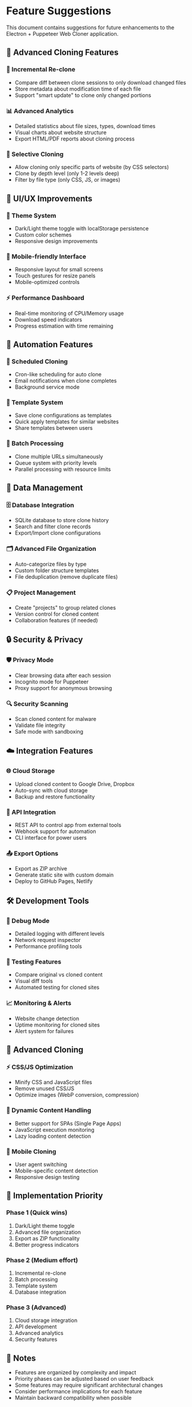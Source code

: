 # Feature Suggestions

This document contains suggestions for future enhancements to the Electron + Puppeteer Web Cloner application.

## 🚀 Advanced Cloning Features

### 🔄 Incremental Re-clone
- Compare diff between clone sessions to only download changed files
- Store metadata about modification time of each file
- Support "smart update" to clone only changed portions

### 📊 Advanced Analytics
- Detailed statistics about file sizes, types, download times
- Visual charts about website structure
- Export HTML/PDF reports about cloning process

### 🎯 Selective Cloning
- Allow cloning only specific parts of website (by CSS selectors)
- Clone by depth level (only 1-2 levels deep)
- Filter by file type (only CSS, JS, or images)

## 🎨 UI/UX Improvements

### 🌙 Theme System
- Dark/Light theme toggle with localStorage persistence
- Custom color schemes
- Responsive design improvements

### 📱 Mobile-friendly Interface
- Responsive layout for small screens
- Touch gestures for resize panels
- Mobile-optimized controls

### ⚡ Performance Dashboard
- Real-time monitoring of CPU/Memory usage
- Download speed indicators
- Progress estimation with time remaining

## 🤖 Automation Features

### 📅 Scheduled Cloning
- Cron-like scheduling for auto clone
- Email notifications when clone completes
- Background service mode

### 📝 Template System
- Save clone configurations as templates
- Quick apply templates for similar websites
- Share templates between users

### 🔗 Batch Processing
- Clone multiple URLs simultaneously
- Queue system with priority levels
- Parallel processing with resource limits

## 💾 Data Management

### 🗄️ Database Integration
- SQLite database to store clone history
- Search and filter clone records
- Export/Import clone configurations

### 🗂️ Advanced File Organization
- Auto-categorize files by type
- Custom folder structure templates
- File deduplication (remove duplicate files)

### 📋 Project Management
- Create "projects" to group related clones
- Version control for cloned content
- Collaboration features (if needed)

## 🔒 Security & Privacy

### 🛡️ Privacy Mode
- Clear browsing data after each session
- Incognito mode for Puppeteer
- Proxy support for anonymous browsing

### 🔍 Security Scanning
- Scan cloned content for malware
- Validate file integrity
- Safe mode with sandboxing

## ☁️ Integration Features

### 🌐 Cloud Storage
- Upload cloned content to Google Drive, Dropbox
- Auto-sync with cloud storage
- Backup and restore functionality

### 🔌 API Integration
- REST API to control app from external tools
- Webhook support for automation
- CLI interface for power users

### 📤 Export Options
- Export as ZIP archive
- Generate static site with custom domain
- Deploy to GitHub Pages, Netlify

## 🛠️ Development Tools

### 🐛 Debug Mode
- Detailed logging with different levels
- Network request inspector
- Performance profiling tools

### 🧪 Testing Features
- Compare original vs cloned content
- Visual diff tools
- Automated testing for cloned sites

### 📈 Monitoring & Alerts
- Website change detection
- Uptime monitoring for cloned sites
- Alert system for failures

## 🎨 Advanced Cloning

### ⚡ CSS/JS Optimization
- Minify CSS and JavaScript files
- Remove unused CSS/JS
- Optimize images (WebP conversion, compression)

### 🔄 Dynamic Content Handling
- Better support for SPAs (Single Page Apps)
- JavaScript execution monitoring
- Lazy loading content detection

### 📱 Mobile Cloning
- User agent switching
- Mobile-specific content detection
- Responsive design testing

## 🎯 Implementation Priority

### Phase 1 (Quick wins)
1. Dark/Light theme toggle
2. Advanced file organization
3. Export as ZIP functionality
4. Better progress indicators

### Phase 2 (Medium effort)
1. Incremental re-clone
2. Batch processing
3. Template system
4. Database integration

### Phase 3 (Advanced)
1. Cloud storage integration
2. API development
3. Advanced analytics
4. Security features

## 📝 Notes

- Features are organized by complexity and impact
- Priority phases can be adjusted based on user feedback
- Some features may require significant architectural changes
- Consider performance implications for each feature
- Maintain backward compatibility when possible
